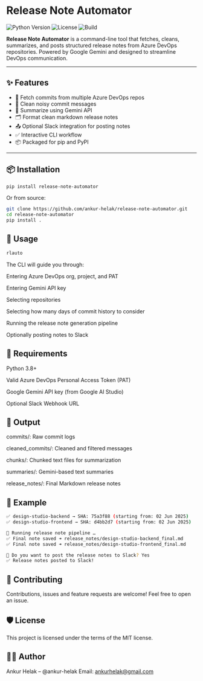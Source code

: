 # Release Note Automator

![Python Version](https://img.shields.io/badge/python-3.8%2B-blue)
![License](https://img.shields.io/badge/license-MIT-green)
![Build](https://img.shields.io/badge/build-passing-brightgreen)

**Release Note Automator** is a command-line tool that fetches, cleans, summarizes, and posts structured release notes from Azure DevOps repositories. Powered by Google Gemini and designed to streamline DevOps communication.

---

## ✨ Features

- 🔄 Fetch commits from multiple Azure DevOps repos
- 🧹 Clean noisy commit messages
- 🧠 Summarize using Gemini API
- 🗂️ Format clean markdown release notes
- 📤 Optional Slack integration for posting notes
- ✅ Interactive CLI workflow
- 📦 Packaged for pip and PyPI

---

## 📦 Installation

```bash
pip install release-note-automator
```

Or from source:

```bash
git clone https://github.com/ankur-helak/release-note-automator.git
cd release-note-automator
pip install .
```
## 🚀 Usage
```bash
rlauto
```
The CLI will guide you through:

Entering Azure DevOps org, project, and PAT

Entering Gemini API key

Selecting repositories

Selecting how many days of commit history to consider

Running the release note generation pipeline

Optionally posting notes to Slack

## 🧠 Requirements
Python 3.8+

Valid Azure DevOps Personal Access Token (PAT)

Google Gemini API key (from Google AI Studio)

Optional Slack Webhook URL

## 📁 Output
commits/: Raw commit logs

cleaned_commits/: Cleaned and filtered messages

chunks/: Chunked text files for summarization

summaries/: Gemini-based text summaries

release_notes/: Final Markdown release notes

## 📄 Example
```bash
✅ design-studio-backend → SHA: 75a3f88 (starting from: 02 Jun 2025)
✅ design-studio-frontend → SHA: d4bb2d7 (starting from: 02 Jun 2025)

🚀 Running release note pipeline …
✅ Final note saved ➜ release_notes/design-studio-backend_final.md
✅ Final note saved ➜ release_notes/design-studio-frontend_final.md

📣 Do you want to post the release notes to Slack? Yes
✅ Release notes posted to Slack!
```

## 🤝 Contributing
Contributions, issues and feature requests are welcome!
Feel free to open an issue.

## 🛡 License
This project is licensed under the terms of the MIT license.

## 🙋‍♂️ Author
Ankur Helak – @ankur-helak
Email: ankurhelak@gmail.com